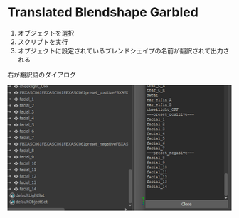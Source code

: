 # Translated Blendshape Garbled

1. オブジェクトを選択
1. スクリプトを実行
1. オブジェクトに設定されているブレンドシェイプの名前が翻訳されて出力される

右が翻訳語のダイアログ

![](https://github.com/szgk/maya_python_practice/blob/main/src/translate_blendshape_garbled/image.png)
